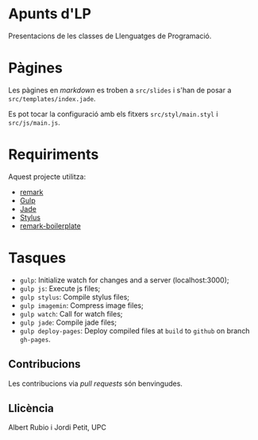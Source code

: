 # Apunts d'LP

Presentacions de les classes de Llenguatges de Programació.


# Pàgines

Les pàgines en *markdown* es troben a `src/slides`
i s'han de posar a `src/templates/index.jade`.

Es pot tocar la configuració amb els fitxers `src/styl/main.styl`
i `src/js/main.js`.


# Requiriments

Aquest projecte utilitza:

- [remark](https://github.com/gnab/remark)
- [Gulp](http://gulpjs.com/)
- [Jade](http://jade-lang.com/)
- [Stylus](http://learnboost.github.io/stylus/)
- [remark-boilerplate](https://github.com/brenopolanski/remark-boilerplate)


# Tasques

- `gulp`: Initialize watch for changes and a server (localhost:3000);
- `gulp js`: Execute js files;
- `gulp stylus`: Compile stylus files;
- `gulp imagemin`: Compress image files;
- `gulp watch`: Call for watch files;
- `gulp jade`: Compile jade files;
- `gulp deploy-pages`: Deploy compiled files at `build` to `github` on branch `gh-pages`.


## Contribucions

Les contribucions via *pull requests* són benvingudes.


## Llicència

Albert Rubio i Jordi Petit, UPC

